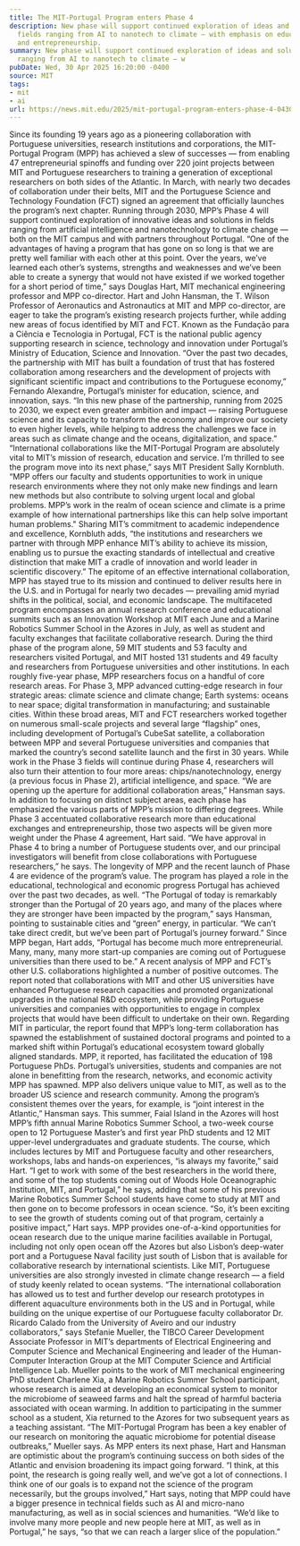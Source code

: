 ```yaml
---
title: The MIT-Portugal Program enters Phase 4
description: New phase will support continued exploration of ideas and solutions in
  fields ranging from AI to nanotech to climate — with emphasis on educational exchanges
  and entrepreneurship.
summary: New phase will support continued exploration of ideas and solutions in fields
  ranging from AI to nanotech to climate — w
pubDate: Wed, 30 Apr 2025 16:20:00 -0400
source: MIT
tags:
- mit
- ai
url: https://news.mit.edu/2025/mit-portugal-program-enters-phase-4-0430
---
```


Since its founding 19 years ago as a pioneering collaboration with Portuguese universities, research institutions and corporations, the MIT-Portugal Program (MPP) has achieved a slew of successes — from enabling 47 entrepreneurial spinoffs and funding over 220 joint projects between MIT and Portuguese researchers to training a generation of exceptional researchers on both sides of the Atlantic.
In March, with nearly two decades of collaboration under their belts, MIT and the Portuguese Science and Technology Foundation (FCT) signed an agreement that officially launches the program’s next chapter. Running through 2030, MPP’s Phase 4 will support continued exploration of innovative ideas and solutions in fields ranging from artificial intelligence and nanotechnology to climate change — both on the MIT campus and with partners throughout Portugal.
“One of the advantages of having a program that has gone on so long is that we are pretty well familiar with each other at this point. Over the years, we’ve learned each other’s systems, strengths and weaknesses and we’ve been able to create a synergy that would not have existed if we worked together for a short period of time,” says Douglas Hart, MIT mechanical engineering professor and MPP co-director.
Hart and John Hansman, the T. Wilson Professor of Aeronautics and Astronautics at MIT and MPP co-director, are eager to take the program’s existing research projects further, while adding new areas of focus identified by MIT and FCT. Known as the Fundação para a Ciência e Tecnologia in Portugal, FCT is the national public agency supporting research in science, technology and innovation under Portugal’s Ministry of Education, Science and Innovation.
“Over the past two decades, the partnership with MIT has built a foundation of trust that has fostered collaboration among researchers and the development of projects with significant scientific impact and contributions to the Portuguese economy,” Fernando Alexandre, Portugal’s minister for education, science, and innovation, says. “In this new phase of the partnership, running from 2025 to 2030, we expect even greater ambition and impact — raising Portuguese science and its capacity to transform the economy and improve our society to even higher levels, while helping to address the challenges we face in areas such as climate change and the oceans, digitalization, and space.”
“International collaborations like the MIT-Portugal Program are absolutely vital to MIT’s mission of research, education and service. I’m thrilled to see the program move into its next phase,” says MIT President Sally Kornbluth. “MPP offers our faculty and students opportunities to work in unique research environments where they not only make new findings and learn new methods but also contribute to solving urgent local and global problems. MPP’s work in the realm of ocean science and climate is a prime example of how international partnerships like this can help solve important human problems."
Sharing MIT’s commitment to academic independence and excellence, Kornbluth adds, “the institutions and researchers we partner with through MPP enhance MIT’s ability to achieve its mission, enabling us to pursue the exacting standards of intellectual and creative distinction that make MIT a cradle of innovation and world leader in scientific discovery.”
The epitome of an effective international collaboration, MPP has stayed true to its mission and continued to deliver results here in the U.S. and in Portugal for nearly two decades — prevailing amid myriad shifts in the political, social, and economic landscape. The multifaceted program encompasses an annual research conference and educational summits such as an Innovation Workshop at MIT each June and a Marine Robotics Summer School in the Azores in July, as well as student and faculty exchanges that facilitate collaborative research. During the third phase of the program alone, 59 MIT students and 53 faculty and researchers visited Portugal, and MIT hosted 131 students and 49 faculty and researchers from Portuguese universities and other institutions.
In each roughly five-year phase, MPP researchers focus on a handful of core research areas. For Phase 3, MPP advanced cutting-edge research in four strategic areas: climate science and climate change; Earth systems: oceans to near space; digital transformation in manufacturing; and sustainable cities. Within these broad areas, MIT and FCT researchers worked together on numerous small-scale projects and several large “flagship” ones, including development of Portugal’s CubeSat satellite, a collaboration between MPP and several Portuguese universities and companies that marked the country’s second satellite launch and the first in 30 years.
While work in the Phase 3 fields will continue during Phase 4, researchers will also turn their attention to four more areas: chips/nanotechnology, energy (a previous focus in Phase 2), artificial intelligence, and space.
“We are opening up the aperture for additional collaboration areas,” Hansman says.
In addition to focusing on distinct subject areas, each phase has emphasized the various parts of MPP’s mission to differing degrees. While Phase 3 accentuated collaborative research more than educational exchanges and entrepreneurship, those two aspects will be given more weight under the Phase 4 agreement, Hart said.
“We have approval in Phase 4 to bring a number of Portuguese students over, and our principal investigators will benefit from close collaborations with Portuguese researchers,” he says.
The longevity of MPP and the recent launch of Phase 4 are evidence of the program’s value. The program has played a role in the educational, technological and economic progress Portugal has achieved over the past two decades, as well.
“The Portugal of today is remarkably stronger than the Portugal of 20 years ago, and many of the places where they are stronger have been impacted by the program,” says Hansman, pointing to sustainable cities and “green” energy, in particular. “We can’t take direct credit, but we’ve been part of Portugal’s journey forward.”
Since MPP began, Hart adds, “Portugal has become much more entrepreneurial. Many, many, many more start-up companies are coming out of Portuguese universities than there used to be.”
A recent analysis of MPP and FCT’s other U.S. collaborations highlighted a number of positive outcomes. The report noted that collaborations with MIT and other US universities have enhanced Portuguese research capacities and promoted organizational upgrades in the national R&D ecosystem, while providing Portuguese universities and companies with opportunities to engage in complex projects that would have been difficult to undertake on their own.
Regarding MIT in particular, the report found that MPP’s long-term collaboration has spawned the establishment of sustained doctoral programs and pointed to a marked shift within Portugal’s educational ecosystem toward globally aligned standards. MPP, it reported, has facilitated the education of 198 Portuguese PhDs.
Portugal’s universities, students and companies are not alone in benefitting from the research, networks, and economic activity MPP has spawned. MPP also delivers unique value to MIT, as well as to the broader US science and research community. Among the program’s consistent themes over the years, for example, is “joint interest in the Atlantic,” Hansman says.
This summer, Faial Island in the Azores will host MPP’s fifth annual Marine Robotics Summer School, a two-week course open to 12 Portuguese Master’s and first year PhD students and 12 MIT upper-level undergraduates and graduate students. The course, which includes lectures by MIT and Portuguese faculty and other researchers, workshops, labs and hands-on experiences, “is always my favorite,” said Hart.
“I get to work with some of the best researchers in the world there, and some of the top students coming out of Woods Hole Oceanographic Institution, MIT, and Portugal,” he says, adding that some of his previous Marine Robotics Summer School students have come to study at MIT and then gone on to become professors in ocean science.
“So, it’s been exciting to see the growth of students coming out of that program, certainly a positive impact,” Hart says.
MPP provides one-of-a-kind opportunities for ocean research due to the unique marine facilities available in Portugal, including not only open ocean off the Azores but also Lisbon’s deep-water port and a Portuguese Naval facility just south of Lisbon that is available for collaborative research by international scientists. Like MIT, Portuguese universities are also strongly invested in climate change research — a field of study keenly related to ocean systems.
“The international collaboration has allowed us to test and further develop our research prototypes in different aquaculture environments both in the US and in Portugal, while building on the unique expertise of our Portuguese faculty collaborator Dr. Ricardo Calado from the University of Aveiro and our industry collaborators,” says Stefanie Mueller, the TIBCO Career Development Associate Professor in MIT’s departments of Electrical Engineering and Computer Science and Mechanical Engineering and leader of the Human-Computer Interaction Group at the MIT Computer Science and Artificial Intelligence Lab.
Mueller points to the work of MIT mechanical engineering PhD student Charlene Xia, a Marine Robotics Summer School participant, whose research is aimed at developing an economical system to monitor the microbiome of seaweed farms and halt the spread of harmful bacteria associated with ocean warming. In addition to participating in the summer school as a student, Xia returned to the Azores for two subsequent years as a teaching assistant.
“The MIT-Portugal Program has been a key enabler of our research on monitoring the aquatic microbiome for potential disease outbreaks,” Mueller says.
As MPP enters its next phase, Hart and Hansman are optimistic about the program’s continuing success on both sides of the Atlantic and envision broadening its impact going forward.
“I think, at this point, the research is going really well, and we’ve got a lot of connections. I think one of our goals is to expand not the science of the program necessarily, but the groups involved,” Hart says, noting that MPP could have a bigger presence in technical fields such as AI and micro-nano manufacturing, as well as in social sciences and humanities.
“We’d like to involve many more people and new people here at MIT, as well as in Portugal,” he says, “so that we can reach a larger slice of the population.”